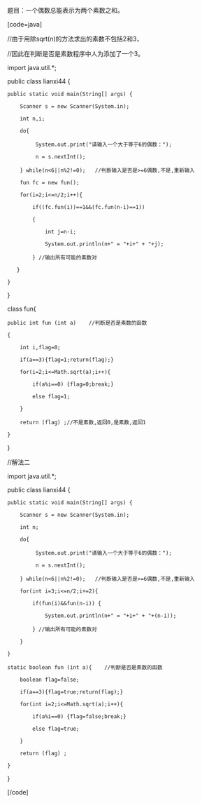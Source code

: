 题目：一个偶数总能表示为两个素数之和。 
[code=java]  
//由于用除sqrt(n)的方法求出的素数不包括2和3，
//因此在判断是否是素数程序中人为添加了一个3。
import java.util.*;
public class lianxi44 {
	public static void main(String[] args) {
		Scanner s = new Scanner(System.in);
		int n,i;
		do{
			 System.out.print("请输入一个大于等于6的偶数：");
			 n = s.nextInt();
		} while(n<6||n%2!=0);   //判断输入是否是>=6偶数,不是,重新输入
		fun fc = new fun();
		for(i=2;i<=n/2;i++){
			if((fc.fun(i))==1&&(fc.fun(n-i)==1)) 
			{
				int j=n-i;
				System.out.println(n+" = "+i+" + "+j);
			} //输出所有可能的素数对
	   }
	}
}
class fun{
	public int fun (int a)    //判断是否是素数的函数
	{
		int i,flag=0;
		if(a==3){flag=1;return(flag);}
		for(i=2;i<=Math.sqrt(a);i++){
			if(a%i==0) {flag=0;break;}
			else flag=1;
		}
		return (flag) ;//不是素数,返回0,是素数,返回1
	}
}
//解法二
import java.util.*;
public class lianxi44 {
	public static void main(String[] args) {
		Scanner s = new Scanner(System.in);
		int n;
		do{
			 System.out.print("请输入一个大于等于6的偶数：");
			 n = s.nextInt();
		} while(n<6||n%2!=0);   //判断输入是否是>=6偶数,不是,重新输入
		for(int i=3;i<=n/2;i+=2){
			if(fun(i)&&fun(n-i)) {
				System.out.println(n+" = "+i+" + "+(n-i));
			} //输出所有可能的素数对
	    }
	}
	static boolean fun (int a){    //判断是否是素数的函数
		boolean flag=false;
		if(a==3){flag=true;return(flag);}
		for(int i=2;i<=Math.sqrt(a);i++){
			if(a%i==0) {flag=false;break;}
			else flag=true;
		}
		return (flag) ;
	}
}
[/code]